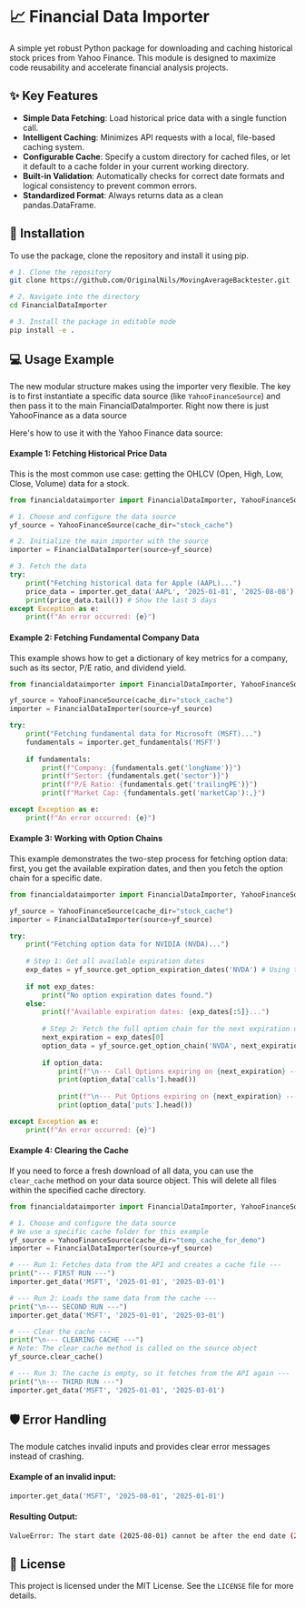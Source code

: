 # 📈 Financial Data Importer

A simple yet robust Python package for downloading and caching historical stock prices from Yahoo Finance. This module is designed to maximize code reusability and accelerate financial analysis projects.



## ✨ Key Features

- **Simple Data Fetching**: Load historical price data with a single function call.
- **Intelligent Caching**: Minimizes API requests with a local, file-based caching system.
- **Configurable Cache**: Specify a custom directory for cached files, or let it default to a cache folder in your current working directory.
- **Built-in Validation**: Automatically checks for correct date formats and logical consistency to prevent common errors.
- **Standardized Format**: Always returns data as a clean pandas.DataFrame.


## 🚀 Installation

To use the package, clone the repository and install it using pip.

```bash
# 1. Clone the repository
git clone https://github.com/OriginalNils/MovingAverageBacktester.git

# 2. Navigate into the directory
cd FinancialDataImporter

# 3. Install the package in editable mode
pip install -e .
```
    
## 💻 Usage Example

The new modular structure makes using the importer very flexible. The key is to first instantiate a specific data source (like `YahooFinanceSource`) and then pass it to the main FinancialDataImporter. Right now there is just YahooFinance as a data source

Here's how to use it with the Yahoo Finance data source:

#### Example 1: Fetching Historical Price Data
This is the most common use case: getting the OHLCV (Open, High, Low, Close, Volume) data for a stock.

```python
from financialdataimporter import FinancialDataImporter, YahooFinanceSource

# 1. Choose and configure the data source
yf_source = YahooFinanceSource(cache_dir="stock_cache")

# 2. Initialize the main importer with the source
importer = FinancialDataImporter(source=yf_source)

# 3. Fetch the data
try:
    print("Fetching historical data for Apple (AAPL)...")
    price_data = importer.get_data('AAPL', '2025-01-01', '2025-08-08')
    print(price_data.tail()) # Show the last 5 days
except Exception as e:
    print(f"An error occurred: {e}")
```

#### Example 2: Fetching Fundamental Company Data
This example shows how to get a dictionary of key metrics for a company, such as its sector, P/E ratio, and dividend yield.

```python
from financialdataimporter import FinancialDataImporter, YahooFinanceSource

yf_source = YahooFinanceSource(cache_dir="stock_cache")
importer = FinancialDataImporter(source=yf_source)

try:
    print("Fetching fundamental data for Microsoft (MSFT)...")
    fundamentals = importer.get_fundamentals('MSFT')
    
    if fundamentals:
        print(f"Company: {fundamentals.get('longName')}")
        print(f"Sector: {fundamentals.get('sector')}")
        print(f"P/E Ratio: {fundamentals.get('trailingPE')}")
        print(f"Market Cap: {fundamentals.get('marketCap'):,}")

except Exception as e:
    print(f"An error occurred: {e}")
```

#### Example 3: Working with Option Chains
This example demonstrates the two-step process for fetching option data: first, you get the available expiration dates, and then you fetch the option chain for a specific date.

```python
from financialdataimporter import FinancialDataImporter, YahooFinanceSource

yf_source = YahooFinanceSource(cache_dir="stock_cache")
importer = FinancialDataImporter(source=yf_source)

try:
    print("Fetching option data for NVIDIA (NVDA)...")
    
    # Step 1: Get all available expiration dates
    exp_dates = yf_source.get_option_expiration_dates('NVDA') # Using the source directly
    
    if not exp_dates:
        print("No option expiration dates found.")
    else:
        print(f"Available expiration dates: {exp_dates[:5]}...")
        
        # Step 2: Fetch the full option chain for the next expiration date
        next_expiration = exp_dates[0]
        option_data = yf_source.get_option_chain('NVDA', next_expiration) # Using the source directly
        
        if option_data:
            print(f"\n--- Call Options expiring on {next_expiration} ---")
            print(option_data['calls'].head())
            
            print(f"\n--- Put Options expiring on {next_expiration} ---")
            print(option_data['puts'].head())

except Exception as e:
    print(f"An error occurred: {e}")
```

#### Example 4: Clearing the Cache
If you need to force a fresh download of all data, you can use the `clear_cache` method on your data source object. This will delete all files within the specified cache directory.

```python
from financialdataimporter import FinancialDataImporter, YahooFinanceSource

# 1. Choose and configure the data source
# We use a specific cache folder for this example
yf_source = YahooFinanceSource(cache_dir="temp_cache_for_demo")
importer = FinancialDataImporter(source=yf_source)

# --- Run 1: Fetches data from the API and creates a cache file ---
print("--- FIRST RUN ---")
importer.get_data('MSFT', '2025-01-01', '2025-03-01')

# --- Run 2: Loads the same data from the cache ---
print("\n--- SECOND RUN ---")
importer.get_data('MSFT', '2025-01-01', '2025-03-01')

# --- Clear the cache ---
print("\n--- CLEARING CACHE ---")
# Note: The clear_cache method is called on the source object
yf_source.clear_cache()

# --- Run 3: The cache is empty, so it fetches from the API again ---
print("\n--- THIRD RUN ---")
importer.get_data('MSFT', '2025-01-01', '2025-03-01')
```


## 🛡️ Error Handling

The module catches invalid inputs and provides clear error messages instead of crashing.

#### Example of an invalid input:
```python
importer.get_data('MSFT', '2025-08-01', '2025-01-01')
```

#### Resulting Output:

```bash
ValueError: The start date (2025-08-01) cannot be after the end date (2025-01-01).
```
## 📄 License

This project is licensed under the MIT License. See the `LICENSE` file for more details.
